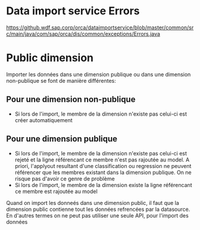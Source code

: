 # Data import service Errors
https://github.wdf.sap.corp/orca/dataimportservice/blob/master/common/src/main/java/com/sap/orca/dis/common/exceptions/Errors.java

# Public dimension
Importer les données dans une dimension publique ou dans une dimension non-publique se font de manière différentes:
## Pour une dimension non-publique
 - Si lors de l'import, le membre de la dimension n'existe pas celui-ci est créer automatiquement
## Pour une dimension publique
 - Si lors de l'import, le membre de la dimension n'existe pas celui-ci est rejeté et la ligne référencant ce membre n'est pas rajoutée au model. A priori, l'applyout resultant d'une classification ou regression ne peuvent référencer que les membres existant dans la dimension publique. On ne risque pas d'avoir ce genre de problème
 - Si lors de l'import, le membre de la dimension existe la ligne référencant ce membre est rajoutée au model
 



Quand on import les donneés dans une dimension public, il faut que la dimension public contienne tout les données refrencées par la datasource. En d'autres termes on ne peut pas utiliser une seule API, pour l'import des données